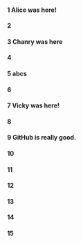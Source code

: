 #### 1 Alice was here!
#### 2
#### 3 Chanry was here
#### 4
#### 5 abcs
#### 6
#### 7 Vicky was here!
#### 8
#### 9 GitHub is really good.
#### 10
#### 11
#### 12
#### 13
#### 14
#### 15